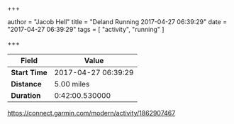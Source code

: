 +++

author = "Jacob Hell"
title = "Deland Running 2017-04-27 06:39:29"
date = "2017-04-27 06:39:29"
tags = [
    "activity", "running"
]

+++

<!--more-->

|Field  |Value  |
|--- | --- |
|**Start Time**|2017-04-27 06:39:29|
|**Distance**|5.00 miles|
|**Duration**|0:42:00.530000|

https://connect.garmin.com/modern/activity/1862907467